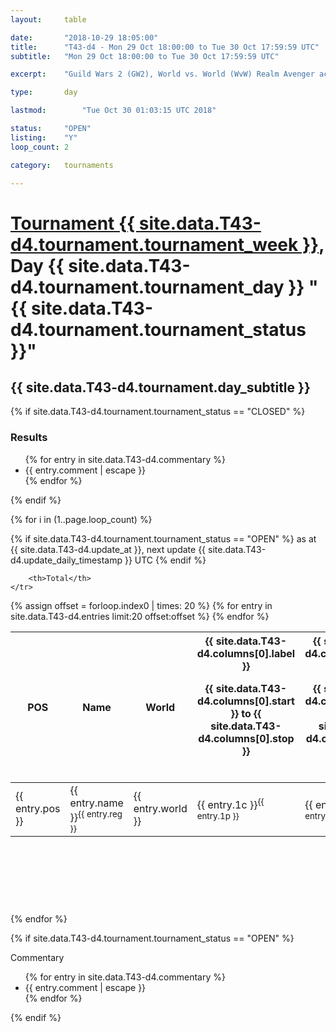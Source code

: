 ```yaml
---
layout: 	table

date: 		"2018-10-29 18:05:00"
title: 		"T43-d4 - Mon 29 Oct 18:00:00 to Tue 30 Oct 17:59:59 UTC"
subtitle: 	"Mon 29 Oct 18:00:00 to Tue 30 Oct 17:59:59 UTC"

excerpt:    "Guild Wars 2 (GW2), World vs. World (WvW) Realm Avenger achivement Tournament. \"Every Kill Counts\""

type:       day

lastmod: 		"Tue Oct 30 01:03:15 UTC 2018"

status:     "OPEN"
listing:    "Y"
loop_count: 2

category: 	tournaments

---
```

<div class="table_header">
    <h1><a href="{{ site.data.T43-d4.tournament.week_url }}">Tournament {{ site.data.T43-d4.tournament.tournament_week }}</a>, Day {{ site.data.T43-d4.tournament.tournament_day }} "{{ site.data.T43-d4.tournament.tournament_status }}"</h1>
    <h2>{{ site.data.T43-d4.tournament.day_subtitle }}</h2> 
</div>

{% if site.data.T43-d4.tournament.tournament_status == "CLOSED" %} 
<div class="commentary">
  <h3>Results</h3>
  <ul>
    {% for entry in site.data.T43-d4.commentary %}
    <li class="commentary_list">{{ entry.comment | escape }}</li>
    {% endfor %}
  </ul>
</div>
{% endif %}


{% for i in (1..page.loop_count) %}

{% if site.data.T43-d4.tournament.tournament_status == "OPEN" %} 
<span class="table_nextupdate">as at {{ site.data.T43-d4.update_at }}, next update {{ site.data.T43-d4.update_daily_timestamp }} UTC</span> 
{% endif %}

<table class="day_table">
  <colgroup>
    <col style="width:18px">
    <col style="width:55px">
    <col style="width:55px">
    <col style="width:12px">
    <col style="width:12px">
    <col style="width:12px">
    <col style="width:12px">
    <col style="width:12px">
    <col style="width:12px">
    <col style="width:12px">
    <col style="width:12px">
    <col style="width:12px">
    <col style="width:12px">
    <col style="width:12px">
    <col style="width:12px">
    <col style="width:12px">
    <col style="width:12px">
    <col style="width:12px">
    <col style="width:12px">
    <col style="width:12px">
    <col style="width:12px">
    <col style="width:12px">
    <col style="width:12px">
    <col style="width:12px">
    <col style="width:12px">
    <col style="width:12px">
    <col style="width:12px">
    <col style="width:18px">
  </colgroup>  
  <thead>
    <tr>
        <th>POS</th>
        <th class="AlignLeft">Name</th>
        <th class="AlignLeft">World</th>

<th><div class="label">{{ site.data.T43-d4.columns[0].label }}<p class="onhover">{{ site.data.T43-d4.columns[0].start }} to {{ site.data.T43-d4.columns[0].stop }}</p></div>​</th>
<th><div class="label">{{ site.data.T43-d4.columns[1].label }}<p class="onhover">{{ site.data.T43-d4.columns[1].start }} to {{ site.data.T43-d4.columns[1].stop }}</p></div>​</th>
<th><div class="label">{{ site.data.T43-d4.columns[2].label }}<p class="onhover">{{ site.data.T43-d4.columns[2].start }} to {{ site.data.T43-d4.columns[2].stop }}</p></div>​</th>
<th><div class="label">{{ site.data.T43-d4.columns[3].label }}<p class="onhover">{{ site.data.T43-d4.columns[3].start }} to {{ site.data.T43-d4.columns[3].stop }}</p></div>​</th>
<th><div class="label">{{ site.data.T43-d4.columns[4].label }}<p class="onhover">{{ site.data.T43-d4.columns[4].start }} to {{ site.data.T43-d4.columns[4].stop }}</p></div>​</th>
<th><div class="label">{{ site.data.T43-d4.columns[5].label }}<p class="onhover">{{ site.data.T43-d4.columns[5].start }} to {{ site.data.T43-d4.columns[5].stop }}</p></div>​</th>
<th><div class="label">{{ site.data.T43-d4.columns[6].label }}<p class="onhover">{{ site.data.T43-d4.columns[6].start }} to {{ site.data.T43-d4.columns[6].stop }}</p></div>​</th>
<th><div class="label">{{ site.data.T43-d4.columns[7].label }}<p class="onhover">{{ site.data.T43-d4.columns[7].start }} to {{ site.data.T43-d4.columns[7].stop }}</p></div>​</th>
<th><div class="label">{{ site.data.T43-d4.columns[8].label }}<p class="onhover">{{ site.data.T43-d4.columns[8].start }} to {{ site.data.T43-d4.columns[8].stop }}</p></div>​</th>
<th><div class="label">{{ site.data.T43-d4.columns[9].label }}<p class="onhover">{{ site.data.T43-d4.columns[9].start }} to {{ site.data.T43-d4.columns[9].stop }}</p></div>​</th>
<th><div class="label">{{ site.data.T43-d4.columns[10].label }}<p class="onhover">{{ site.data.T43-d4.columns[10].start }} to {{ site.data.T43-d4.columns[10].stop }}</p></div>​</th>

<th><div class="label">{{ site.data.T43-d4.columns[11].label }}<p class="onhover">{{ site.data.T43-d4.columns[11].start }} to {{ site.data.T43-d4.columns[11].stop }}</p></div>​</th>
<th><div class="label">{{ site.data.T43-d4.columns[12].label }}<p class="onhover">{{ site.data.T43-d4.columns[12].start }} to {{ site.data.T43-d4.columns[12].stop }}</p></div>​</th>
<th><div class="label">{{ site.data.T43-d4.columns[13].label }}<p class="onhover">{{ site.data.T43-d4.columns[13].start }} to {{ site.data.T43-d4.columns[13].stop }}</p></div>​</th>
<th><div class="label">{{ site.data.T43-d4.columns[14].label }}<p class="onhover">{{ site.data.T43-d4.columns[14].start }} to {{ site.data.T43-d4.columns[14].stop }}</p></div>​</th>
<th><div class="label">{{ site.data.T43-d4.columns[15].label }}<p class="onhover">{{ site.data.T43-d4.columns[15].start }} to {{ site.data.T43-d4.columns[15].stop }}</p></div>​</th>
<th><div class="label">{{ site.data.T43-d4.columns[16].label }}<p class="onhover">{{ site.data.T43-d4.columns[16].start }} to {{ site.data.T43-d4.columns[16].stop }}</p></div>​</th>
<th><div class="label">{{ site.data.T43-d4.columns[17].label }}<p class="onhover">{{ site.data.T43-d4.columns[17].start }} to {{ site.data.T43-d4.columns[17].stop }}</p></div>​</th>
<th><div class="label">{{ site.data.T43-d4.columns[18].label }}<p class="onhover">{{ site.data.T43-d4.columns[18].start }} to {{ site.data.T43-d4.columns[18].stop }}</p></div>​</th>
<th><div class="label">{{ site.data.T43-d4.columns[19].label }}<p class="onhover">{{ site.data.T43-d4.columns[19].start }} to {{ site.data.T43-d4.columns[19].stop }}</p></div>​</th>
<th><div class="label">{{ site.data.T43-d4.columns[20].label }}<p class="onhover">{{ site.data.T43-d4.columns[20].start }} to {{ site.data.T43-d4.columns[20].stop }}</p></div>​</th>

<th><div class="label">{{ site.data.T43-d4.columns[21].label }}<p class="onhover">{{ site.data.T43-d4.columns[21].start }} to {{ site.data.T43-d4.columns[21].stop }}</p></div>​</th>
<th><div class="label">{{ site.data.T43-d4.columns[22].label }}<p class="onhover">{{ site.data.T43-d4.columns[22].start }} to {{ site.data.T43-d4.columns[22].stop }}</p></div>​</th>
<th><div class="label">{{ site.data.T43-d4.columns[23].label }}<p class="onhover">{{ site.data.T43-d4.columns[23].start }} to {{ site.data.T43-d4.columns[23].stop }}</p></div>​</th>

        <th>Total</th>
    </tr>
  </thead>
  {% assign offset = forloop.index0 | times: 20 %}
<tbody>
{% for entry in site.data.T43-d4.entries limit:20 offset:offset %}
  <tr>
    <td class="pl{{ entry.pos }}">{{ entry.pos }}</td>
    <td class="AlignLeft">{{ entry.name }}<sup>{{ entry.reg }}</sup></td>
    <td class="AlignLeft">{{ entry.world }}</td>
    <td class="pl{{ entry.1p }}">{{ entry.1c }}<sup>{{ entry.1p }}</sup></td>
    <td class="pl{{ entry.2p }}">{{ entry.2c }}<sup>{{ entry.2p }}</sup></td>
    <td class="pl{{ entry.3p }}">{{ entry.3c }}<sup>{{ entry.3p }}</sup></td>
    <td class="pl{{ entry.4p }}">{{ entry.4c }}<sup>{{ entry.4p }}</sup></td>
    <td class="pl{{ entry.5p }}">{{ entry.5c }}<sup>{{ entry.5p }}</sup></td>
    <td class="pl{{ entry.6p }}">{{ entry.6c }}<sup>{{ entry.6p }}</sup></td>
    <td class="pl{{ entry.7p }}">{{ entry.7c }}<sup>{{ entry.7p }}</sup></td>
    <td class="pl{{ entry.8p }}">{{ entry.8c }}<sup>{{ entry.8p }}</sup></td>
    <td class="pl{{ entry.9p }}">{{ entry.9c }}<sup>{{ entry.9p }}</sup></td>
    <td class="pl{{ entry.10p }}">{{ entry.10c }}<sup>{{ entry.10p }}</sup></td>
    <td class="pl{{ entry.11p }}">{{ entry.11c }}<sup>{{ entry.11p }}</sup></td>
    <td class="pl{{ entry.12p }}">{{ entry.12c }}<sup>{{ entry.12p }}</sup></td>
    <td class="pl{{ entry.13p }}">{{ entry.13c }}<sup>{{ entry.13p }}</sup></td>
    <td class="pl{{ entry.14p }}">{{ entry.14c }}<sup>{{ entry.14p }}</sup></td>
    <td class="pl{{ entry.15p }}">{{ entry.15c }}<sup>{{ entry.15p }}</sup></td>
    <td class="pl{{ entry.16p }}">{{ entry.16c }}<sup>{{ entry.16p }}</sup></td>
    <td class="pl{{ entry.17p }}">{{ entry.17c }}<sup>{{ entry.17p }}</sup></td>
    <td class="pl{{ entry.18p }}">{{ entry.18c }}<sup>{{ entry.18p }}</sup></td>
    <td class="pl{{ entry.19p }}">{{ entry.19c }}<sup>{{ entry.19p }}</sup></td>
    <td class="pl{{ entry.20p }}">{{ entry.20c }}<sup>{{ entry.20p }}</sup></td>
    <td class="pl{{ entry.21p }}">{{ entry.21c }}<sup>{{ entry.21p }}</sup></td>
    <td class="pl{{ entry.22p }}">{{ entry.22c }}<sup>{{ entry.22p }}</sup></td>
    <td class="pl{{ entry.23p }}">{{ entry.23c }}<sup>{{ entry.23p }}</sup></td>
    <td class="pl{{ entry.24p }}">{{ entry.24c }}<sup>{{ entry.24p }}</sup></td>
    <td>{{ entry.total }}</td>
  </tr>
{% endfor %}  
</tbody>
</table>
<div class="leaderboard">
  <script async src="//pagead2.googlesyndication.com/pagead/js/adsbygoogle.js"></script>
  <!-- 728x90 -->
  <ins class="adsbygoogle"
       style="display:inline-block;width:728px;height:90px"
       data-ad-client="ca-pub-3274917281288240"
       data-ad-slot="3870538733"></ins>
  <script>
  (adsbygoogle = window.adsbygoogle || []).push({});
  </script>    
</div>
<br />
{% endfor %}

{% if site.data.T43-d4.tournament.tournament_status == "OPEN" %} 
<div class="commentary">
  <span class="commentary_title">Commentary</span>
  <ul>
    {% for entry in site.data.T43-d4.commentary %}
    <li class="commentary_list">{{ entry.comment | escape }}</li>
    {% endfor %}
  </ul>
</div>
{% endif %}


